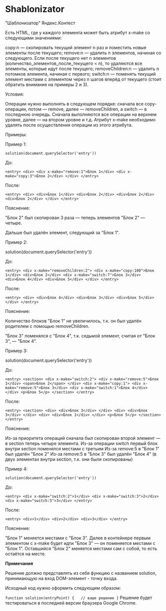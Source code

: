 # Shablonizator
"Шаблонизатор" Яндекс.Контест

Есть HTML, где у каждого элемента может быть атрибут x-make со следующими значениями:

copy:n — скопировать текущий элемент n раз и поместить новые элементы после текущего;
remove:n — удалить n элементов, начиная со следующего. Если после текущего нет n элементов (количество_элементов_после_текущего < n), то удаляются все элементы, которые идут после текущего;
removeChildren:n — удалить n потомков элемента, начиная с первого;
switch:n — поменять текущий элемент местами с элементом через n шагов вперёд от текущего (стоит обратить внимание на примеры 2 и 3).

Условия:

Операции нужно выполнять в следующем порядке: сначала все copy-операции, потом — remove, далее — removeChildren, а switch — в последнюю очередь.
Сначала выполняются все операции на верхнем уровне, далее — на втором уровне и т.д.
Атрибут x-make необходимо удалять после осуществления операции из этого атрибута.

Примеры:

Пример 1:

`solution(document.querySelector('entry'))`

До:

`<entry>
    <div>
        <div x-make="remove:1">Блок 1</div>
        <div x-make="copy:3">Блок 2</div>
    </div>
</entry>`

После:

`<entry>
    <div>
        <div>Блок 1</div>
        <div>Блок 2</div>
        <div>Блок 2</div>
        <div>Блок 2</div>
    </div>
</entry>`

Пояснение:

"Блок 2" был скопирован 3 раза — теперь элементов "Блок 2" — четыре.

Дальше был удалён элемент, следующий за "Блок 1".

Пример 2:

solution(document.querySelector('entry'))

До:

`<entry>
    <div x-make="removeChildren:2">
        <div x-make="copy:100">Блок 1</div>
        <div>Блок 2</div>
        <div x-make="switch:7">Блок 3</div>
        <div>Блок 4</div>
        <div>Блок 5</div>
    </div>
</entry>`

После:

`<entry>
    <div>
        <div>Блок 4</div>
        <div>Блок 3</div>
        <div>Блок 5</div>
    </div>
</entry>`

Пояснение:

Количество блоков "Блок 1" не увеличилось, т.к. он был удалён родителем с помощью removeChildren.

"Блок 3" поменялся с "Блок 4", т.к. седьмой элемент, считая от "Блок 3", — "Блок 4".

Пример 3:

solution(document.querySelector('entry'))

До:

`<entry>
    <section>
        <div x-make="switch:2">
            <div x-make="remove:5">Блок 1</div>
            <span>Блок 2</span>
        </div>
        <div x-make="copy:1">
            <div x-make="remove:5">Блок 3</div>
            <div x-make="switch:1">Блок 4</div>
        </div>
        <p>Блок 5</p>
    </section>
</entry>`

После:

`<entry>
    <section>
        <div>
            <div>Блок 3</div>
        </div>
        <div>
            <div>Блок 3</div>
        </div>
        <div>
            <div>Блок 1</div>
        </div>
        <p>Блок 5</p>
    </section>
</entry>`

Пояснение:

Из-за приоритета операций сначала был скопирован второй элемент — в section теперь четыре элемента.
Из-за операции switch первый блок внутри section поменялся местами с третьим
Из-за remove:5 в "Блок 1" был удалён "Блок 2"
Из-за remove:5 в "Блок 3" был удалён "Блок 4" (в двух элементах внутри section, т.к. они были скопированы)

Пример 4:

`solution(document.querySelector('entry'))`

До:

`<entry>
    <div x-make="switch:2">1</div>
    <div x-make="switch:3">2</div>
    <div x-make="switch:5">3</div>
</entry>`

После:

`<entry>
    <div>1</div>
    <div>2</div>
    <div>3</div>
</entry>`

Пояснение:

"Блок 1" меняется местами с "Блок 3". Далее в контейнере первым элементом с x-make будет идти "Блок 3" — он поменяется местами с "Блок 1". Оставшийся "Блок 2" меняется местами сам с собой, то есть остаётся на месте.

<b>Примечания</b>

Решение должно представлять из себя функцию с названием solution, принимающую на вход DOM-элемент - точку входа.

Исходный код нужно оформить следующим образом:

`function solution(entryPoint) {  
    // ваше решение
}`
Решение будет тестироваться в последней версии браузера Google Chrome.
